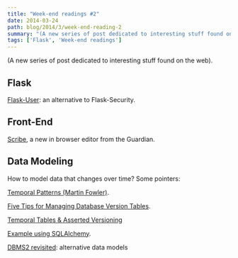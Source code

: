 ```yaml
---
title: "Week-end readings #2"
date: 2014-03-24
path: blog/2014/3/week-end-reading-2
summary: "(A new series of post dedicated to interesting stuff found on the web)."
tags: ['Flask', 'Week-end readings']
---
```


(A new series of post dedicated to interesting stuff found on the web).

## Flask 

[Flask-User](https://github.com/lingthio/Flask-User): an alternative to Flask-Security.

## Front-End

[Scribe](https://github.com/luwes/selection-polyfill), a new in browser editor from the Guardian.

## Data Modeling

How to model data that changes over time? Some pointers:

[Temporal Patterns (Martin Fowler)](http://martinfowler.com/eaaDev/timeNarrative.html).

[Five Tips for Managing Database Version Tables](http://esj.com/articles/2011/03/01/five-tips-managing-version-tables.aspx).

[Temporal Tables & Asserted Versioning](http://www.assertedversioning.com/TemporalTables.asp)

[Example using SQLAlchemy](https://bitbucket.org/zzzeek/sqlalchemy/wiki/UsageRecipes/GlobalFilter).

[DBMS2 revisited](http://www.dbms2.com/2014/03/23/dbms2-revisited/): alternative data models